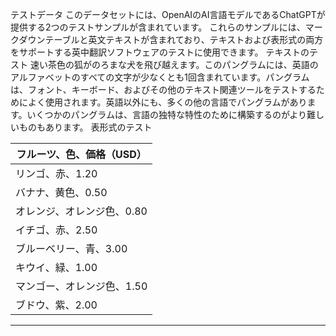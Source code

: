 テストデータ
このデータセットには、OpenAIのAI言語モデルであるChatGPTが提供する2つのテストサンプルが含まれています。
これらのサンプルには、マークダウンテーブルと英文テキストが含まれており、テキストおよび表形式の両方をサポートする英中翻訳ソフトウェアのテストに使用できます。
テキストのテスト
速い茶色の狐がのろまな犬を飛び越えます。このパングラムには、英語のアルファベットのすべての文字が少なくとも1回含まれています。パングラムは、フォント、キーボード、およびその他のテキスト関連ツールをテストするためによく使用されます。英語以外にも、多くの他の言語でパングラムがあります。いくつかのパングラムは、言語の独特な特性のために構築するのがより難しいものもあります。
表形式のテスト

| フルーツ、色、価格（USD） |
| --- |
| リンゴ、赤、1.20 |
| バナナ、黄色、0.50 |
| オレンジ、オレンジ色、0.80 |
| イチゴ、赤、2.50 |
| ブルーベリー、青、3.00 |
| キウイ、緑、1.00 |
| マンゴー、オレンジ色、1.50 |
| ブドウ、紫、2.00 |

---

